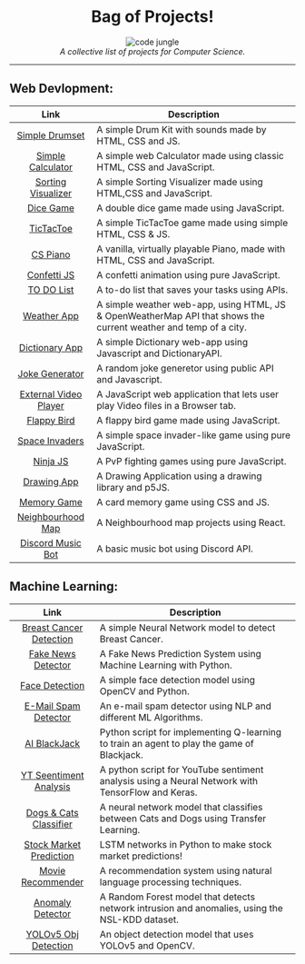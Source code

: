 <div align="center">
    <h1>Bag of Projects!</h1>
    <img src="https://private-user-images.githubusercontent.com/110285827/280598175-aca13890-c49f-4571-bc58-dd505f463d92.png?jwt=eyJhbGciOiJIUzI1NiIsInR5cCI6IkpXVCJ9.eyJpc3MiOiJnaXRodWIuY29tIiwiYXVkIjoicmF3LmdpdGh1YnVzZXJjb250ZW50LmNvbSIsImtleSI6ImtleTEiLCJleHAiOjE2OTkyNDY4NDgsIm5iZiI6MTY5OTI0NjU0OCwicGF0aCI6Ii8xMTAyODU4MjcvMjgwNTk4MTc1LWFjYTEzODkwLWM0OWYtNDU3MS1iYzU4LWRkNTA1ZjQ2M2Q5Mi5wbmc_WC1BbXotQWxnb3JpdGhtPUFXUzQtSE1BQy1TSEEyNTYmWC1BbXotQ3JlZGVudGlhbD1BS0lBSVdOSllBWDRDU1ZFSDUzQSUyRjIwMjMxMTA2JTJGdXMtZWFzdC0xJTJGczMlMkZhd3M0X3JlcXVlc3QmWC1BbXotRGF0ZT0yMDIzMTEwNlQwNDU1NDhaJlgtQW16LUV4cGlyZXM9MzAwJlgtQW16LVNpZ25hdHVyZT00MzAzMDYxMDk4OTY0M2EyMmQzZDA5NTQ1ZDA4Y2NmYjQyZDAxNGYwZWY0YzE5NmE4ZmUxOWE4OTFhODIyY2YxJlgtQW16LVNpZ25lZEhlYWRlcnM9aG9zdCZhY3Rvcl9pZD0wJmtleV9pZD0wJnJlcG9faWQ9MCJ9.1n9GeRSqc1uz2HswPmfKHK1BuOF0Om2R9JPJx7R9umE" alt="code jungle"><br>
    <i>A collective list of projects for Computer Science.</i>
</div>

---
## Web Devlopment:
| Link | Description |
| :-------: | -------- |
| [Simple Drumset](https://github.com/arindal1/simple-drumset) | A simple Drum Kit with sounds made by HTML, CSS and JS. |
| [Simple Calculator](https://github.com/arindal1/Simple-Calculator) | A simple web Calculator made using classic HTML, CSS and JavaScript. |
| [Sorting Visualizer](https://github.com/arindal1/Sorting-Visualiser) | A simple Sorting Visualizer made using HTML,CSS and JavaScript. |
| [Dice Game](https://github.com/arindal1/Dice-Game) | A double dice game made using JavaScript. |
| [TicTacToe](https://github.com/arindal1/TicTacToe-Game) | A simple TicTacToe game made using simple HTML, CSS & JS. |
| [CS Piano](https://github.com/arindal1/CSS-Piano-Keys) | A vanilla, virtually playable Piano, made with HTML, CSS and JavaScript. |
| [Confetti JS](https://github.com/arindal1/Congratulations-JS) | A confetti animation using pure JavaScript. |
| [TO DO List](https://github.com/arindal1/To-Do-List-WebApp) | A to-do list that saves your tasks using APIs. |
| [Weather App](https://github.com/arindal1/Weather-WebApp) | A simple weather web-app, using HTML, JS & OpenWeatherMap API that shows the current weather and temp of a city. |
| [Dictionary App](https://github.com/arindal1/Dictionary-WebApp) | A simple Dictionary web-app using Javascript and DictionaryAPI. |
| [Joke Generator](https://github.com/simanders/rand-joke-gen) | A random joke generetor using public API and Javascript. |
| [External Video Player](https://github.com/simanders/ext-video-player) | A JavaScript web application that lets user play Video files in a Browser tab. |
| [Flappy Bird](https://github.com/Shback007/Flappy-Bird) | A flappy bird game made using JavaScript. |
| [Space Invaders](https://github.com/Shback007/Space-Invader) | A simple space invader-like game using pure JavaScript. |
| [Ninja JS](https://github.com/Shback007/Ninja-Fighting-Game) | A PvP fighting games using pure JavaScript. |
| [Drawing App](https://www.florin-pop.com/blog/2019/04/drawing-app-built-with-p5js/) | A Drawing Application using a drawing library and p5JS. |
| [Memory Game](https://github.com/jdmedlock/memorygame) | A card memory game using CSS and JS. |
| [Neighbourhood Map](https://github.com/jdmedlock/neighborhoodmap) | A Neighbourhood map projects using React. |
| [Discord Music Bot](https://www.freecodecamp.org/news/how-to-create-a-music-bot-using-discord-js-4436f5f3f0f8) | A basic music bot using Discord API. |


## Machine Learning:
| Link | Description |
| :--------: | -------- |
| [Breast Cancer Detection](https://github.com/arindal1/Breast-Cancer-Detection) | A simple Neural Network model to detect Breast Cancer. |
| [Fake News Detector](https://github.com/arindal1/Fake-News-Detector) | A Fake News Prediction System using Machine Learning with Python. |
| [Face Detection](https://github.com/arindal1/Face-Detection-using-OpenCV) | A simple face detection model using OpenCV and Python. |
| [E-Mail Spam Detector](https://github.com/arindal1/email-spam-detector) | An e-mail spam detector using NLP and different ML Algorithms. |
| [AI BlackJack](https://github.com/arindal1/blackjack-qlearning-rl) | Python script for implementing Q-learning to train an agent to play the game of Blackjack. |
| [YT Seentiment Analysis](https://github.com/arindal1/sentiment-analysis-TF-Keras) | A python script for YouTube sentiment analysis using a Neural Network with TensorFlow and Keras. |
| [Dogs & Cats Classifier](https://github.com/arindal1/Dogs-Vs-Cats-Classifier) | A neural network model that classifies between Cats and Dogs using Transfer Learning. |
| [Stock Market Prediction](https://www.datacamp.com/tutorial/lstm-python-stock-market) | LSTM networks in Python to make stock market predictions! |
| [Movie Recommender](https://github.com/arindal1/textual-movie-matcher) | A recommendation system using natural language processing techniques. |
| [Anomaly Detector](https://github.com/arindal1/anomaly-threat-hunter-ml) | A Random Forest model that detects network intrusion and anomalies, using the NSL-KDD dataset. |
| [YOLOv5 Obj Detection](https://github.com/arindal1/yolov5-onnx-object-recognition) | An object detection model that uses YOLOv5 and OpenCV. |

